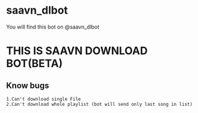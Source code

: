 # saavn_dlbot
You will find this bot on @saavn_dlbot

# THIS IS SAAVN DOWNLOAD BOT(BETA)

## Know bugs
 ```
 1.Can't download single File
 2.Can't download whole playlist (bot will send only last song in list) 
 ```
